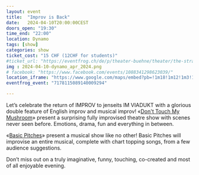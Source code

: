 ```yaml
---
layout: event
title:  "Improv is Back"
date:   2024-04-10T20:00:00CEST
doors_open: "19:30"
time_end: "22:00"
location: Dynamo
tags: [show]
categories: show
ticket_cost: "15 CHF (12CHF for students)"
#ticket_url: "https://eventfrog.ch/de/p/theater-buehne/theater/the-stranger-by-don-t-touch-my-mushrooms-7056256507122164470.html"
img : 2024-04-10-dynamo_apr_2024.png
# facebook: "https://www.facebook.com/events/1088341298623039/"
location_iframe: "https://www.google.com/maps/embed?pb=!1m18!1m12!1m3!1d2701.4626852746237!2d8.537193416230004!3d47.3834046113615!2m3!1f0!2f0!3f0!3m2!1i1024!2i768!4f13.1!3m3!1m2!1s0x47900a0b8801f73f%3A0x4e8ed220e9531140!2sJugendkulturhaus%20Dynamo!5e0!3m2!1sen!2sch!4v1645903128357!5m2!1sen!2sch"
eventfrog_event: "7178115089140009294"

---
```

Let’s celebrate the return of IMPROV to jenseits IM VIADUKT<!--more-->  with a glorious double feature of English improv and musical improv! «[Don't Touch My Mushroom](https://dont-tou.ch)» present a surprising fully improvised theatre show with scenes never seen before. Emotions, drama, fun and everything in between.

«[Basic Pitches](https://basicpit.ch)» present a musical show like no other! Basic Pitches will improvise an entire musical, complete with chart topping songs, from a few audience suggestions.

Don’t miss out on a truly imaginative, funny, touching, co-created and most of all enjoyable evening.